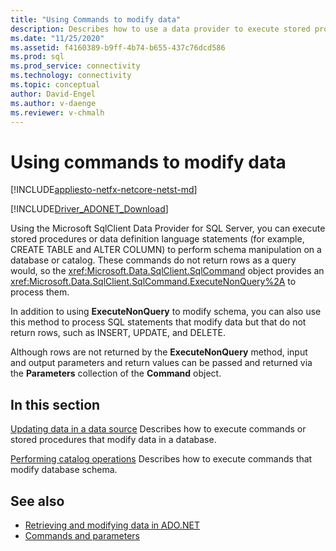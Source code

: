 ```yaml
---
title: "Using Commands to modify data"
description: Describes how to use a data provider to execute stored procedures or data definition language (DDL) statements.
ms.date: "11/25/2020"
ms.assetid: f4160389-b9ff-4b74-b655-437c76dcd586
ms.prod: sql
ms.prod_service: connectivity
ms.technology: connectivity
ms.topic: conceptual
author: David-Engel
ms.author: v-daenge
ms.reviewer: v-chmalh
---
```

# Using commands to modify data

[!INCLUDE[appliesto-netfx-netcore-netst-md](../../includes/appliesto-netfx-netcore-netst-md.md)]

[!INCLUDE[Driver_ADONET_Download](../../includes/driver_adonet_download.md)]

Using the Microsoft SqlClient Data Provider for SQL Server, you can execute stored procedures or data definition language statements (for example, CREATE TABLE and ALTER COLUMN) to perform schema manipulation on a database or catalog. These commands do not return rows as a query would, so the <xref:Microsoft.Data.SqlClient.SqlCommand> object provides an <xref:Microsoft.Data.SqlClient.SqlCommand.ExecuteNonQuery%2A> to process them.

In addition to using **ExecuteNonQuery** to modify schema, you can also use this method to process SQL statements that modify data but that do not return rows, such as INSERT, UPDATE, and DELETE.

Although rows are not returned by the **ExecuteNonQuery** method, input and output parameters and return values can be passed and returned via the **Parameters** collection of the **Command** object.

## In this section

[Updating data in a data source](update-data-inside-data-source.md)
Describes how to execute commands or stored procedures that modify data in a database.

[Performing catalog operations](perform-catalog-operations.md)
Describes how to execute commands that modify database schema.

## See also

- [Retrieving and modifying data in ADO.NET](retrieving-modifying-data.md)
- [Commands and parameters](commands-parameters.md)
